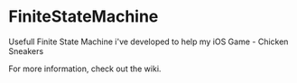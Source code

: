 # FiniteStateMachine

Usefull Finite State Machine i've developed to help my iOS Game - Chicken Sneakers

For more information, check out the wiki.
